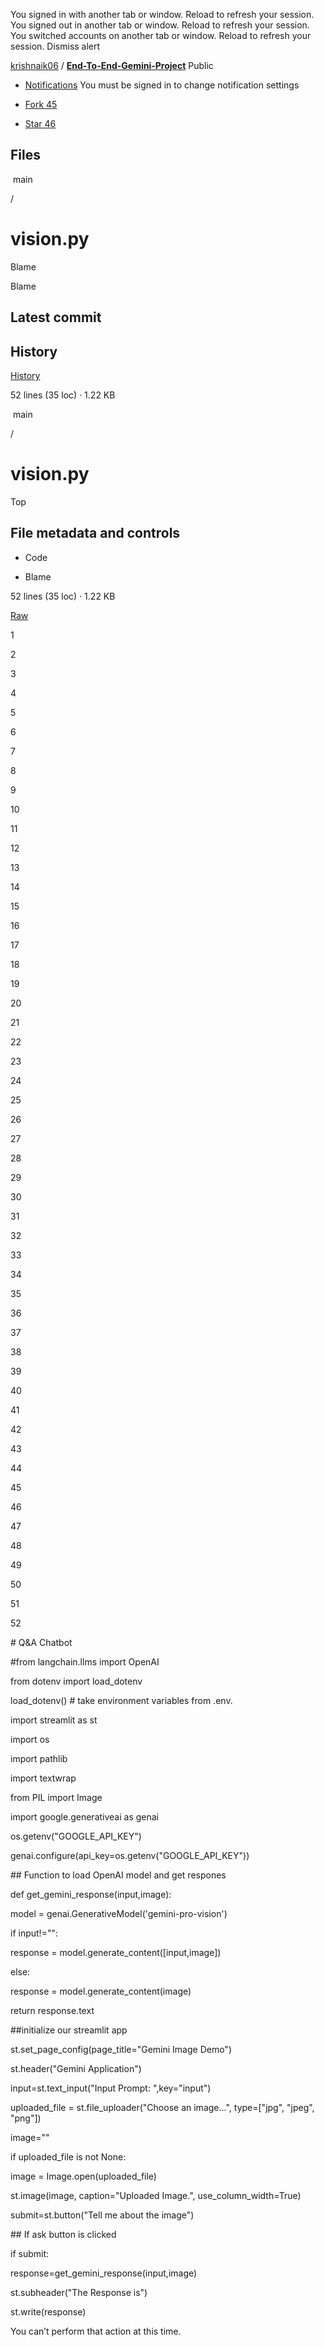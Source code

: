 

You signed in with another tab or window. Reload to refresh your session. You signed out in another tab or window. Reload to refresh your session. You switched accounts on another tab or window. Reload to refresh your session. Dismiss alert

[krishnaik06](/krishnaik06) / **[End-To-End-Gemini-Project](/krishnaik06/End-To-End-Gemini-Project)** Public

*   [Notifications](/login?return_to=%2Fkrishnaik06%2FEnd-To-End-Gemini-Project)
     You must be signed in to change notification settings
*   [Fork 45](/login?return_to=%2Fkrishnaik06%2FEnd-To-End-Gemini-Project)
    
*   [Star 46](/login?return_to=%2Fkrishnaik06%2FEnd-To-End-Gemini-Project)
    

Files
-----

 main

/

vision.py
=========

Blame

Blame

Latest commit
-------------

History
-------

[History](/krishnaik06/End-To-End-Gemini-Project/commits/main/vision.py)

[](/krishnaik06/End-To-End-Gemini-Project/commits/main/vision.py)

52 lines (35 loc) · 1.22 KB

 main

/

vision.py
=========

Top

File metadata and controls
--------------------------

*   Code
    
*   Blame
    

52 lines (35 loc) · 1.22 KB

[Raw](https://github.com/krishnaik06/End-To-End-Gemini-Project/raw/main/vision.py)

1

2

3

4

5

6

7

8

9

10

11

12

13

14

15

16

17

18

19

20

21

22

23

24

25

26

27

28

29

30

31

32

33

34

35

36

37

38

39

40

41

42

43

44

45

46

47

48

49

50

51

52

\# Q&A Chatbot

#from langchain.llms import OpenAI

from dotenv import load\_dotenv

load\_dotenv() \# take environment variables from .env.

import streamlit as st

import os

import pathlib

import textwrap

from PIL import Image

import google.generativeai as genai

os.getenv("GOOGLE\_API\_KEY")

genai.configure(api\_key\=os.getenv("GOOGLE\_API\_KEY"))

\## Function to load OpenAI model and get respones

def get\_gemini\_response(input,image):

model \= genai.GenerativeModel('gemini-pro-vision')

if input!="":

response \= model.generate\_content(\[input,image\])

else:

response \= model.generate\_content(image)

return response.text

##initialize our streamlit app

st.set\_page\_config(page\_title\="Gemini Image Demo")

st.header("Gemini Application")

input\=st.text\_input("Input Prompt: ",key\="input")

uploaded\_file \= st.file\_uploader("Choose an image...", type\=\["jpg", "jpeg", "png"\])

image\=""

if uploaded\_file is not None:

image \= Image.open(uploaded\_file)

st.image(image, caption\="Uploaded Image.", use\_column\_width\=True)

submit\=st.button("Tell me about the image")

\## If ask button is clicked

if submit:

response\=get\_gemini\_response(input,image)

st.subheader("The Response is")

st.write(response)

You can’t perform that action at this time.